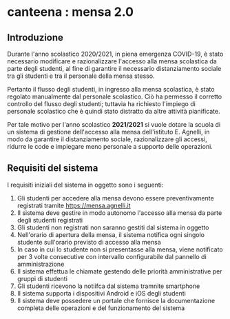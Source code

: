 # canteena : mensa 2.0

## Introduzione
Durante l'anno scolastico 2020/2021, in piena emergenza COVID-19, è stato necessario modificare e razionalizzare l'accesso alla mensa scolastica da parte degli studenti, al fine di garantire il necessario distanziamento sociale tra gli studenti e tra il personale della mensa stesso.

Pertanto il flusso degli studenti, in ingresso alla mensa scolastica, è stato regolato manualmente dal personale scolastico. Ciò ha permesso il corretto controllo del flusso degli studenti; tuttavia ha richiesto l'impiego di personale scolastico che è quindi stato distratto da altre attività pianificate.
 
Per tale motivo per l'anno scolastico **2021/2021** si vuole dotare la scuola di un sistema di gestione dell'accesso alla mensa dell'istituto E. Agnelli, in modo da garantire il distanziamento sociale, razionalizzare gli accessi, ridurre le code e impiegare meno personale a supporto delle operazioni.

## Requisiti del sistema

I requisiti iniziali del sistema in oggetto sono i seguenti:

1. Gli studenti per accedere alla mensa devono essere preventivamente registrati tramite https://mensa.agnelli.it
2. Il sistema deve gestire in modo autonomo l'accesso alla mensa da parte degli studenti registrati
3. Gli studenti non registrati non saranno gestiti dal sistema in oggetto
4. Nell'orario di apertura della mensa, il sistema notifica ogni singolo studente sull'orario previsto di accesso alla mensa
5. In caso in cui lo studente non si presentasse alla mensa, viene notificato per 3 volte consecutive con intervallo configurabile dal pannello di amministrazione
6. Il sistema effettua le chiamate gestendo delle priorità amministrative per gruppi di studenti
7. Gli studenti ricevono la notiifca dal sistema tramnite smartphone
8. Il sistema supporta i dispositivi Android e iOS degli studenti
9. Il sistema deve possedere un portale che fornisce la documentazione completa delle operazioni e del funzionamento del sistema

